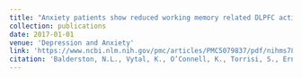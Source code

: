 ```yaml
---
title: "Anxiety patients show reduced working memory related DLPFC activation during safety and threat"
collection: publications
date: 2017-01-01
venue: 'Depression and Anxiety'
link: 'https://www.ncbi.nlm.nih.gov/pmc/articles/PMC5079837/pdf/nihms781463.pdf'
citation: 'Balderston, N.L., Vytal, K., O’Connell, K., Torrisi, S., Ernst, M. & Grillon, C. (2017). Anxiety patients show reduced working memory related DLPFC activation during safety and threat.  <i>Depression and Anxiety.</i> 34(1), 25-36.'
---
```

